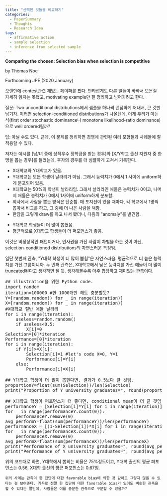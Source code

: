 ```yaml
---
title: "선택된 것들을 비교하기"
categories:
  - PaperSummary
  - Thoughts
  - Research Idea
tags:
  - affirmative action
  - sample selection
  - inference from selected sample
---
```


**Comparing the chosen: Selection bias when selection is competitive**

by Thomas Noe

Forthcoming JPE (2020 January)


오랜만에 contest관련 재밌는 페이퍼를 봤다. 안타깝게도 다른 일들이 바빠서 모든걸 자세히 읽지는 못했고, motivating example만 잘 정리하고 넘어가려고 한다.

질문: Two unconditional distributions에서 샘플을 하나씩 랜덤하게 꺼내서, 큰 것만 남기자. 이러면 selection-conditioned distributions가 나올텐데, 이게 우리가 아는 식(first order stochastic dominance나 monotone likelihood-ratio dominance)으로 well ordered될까?

답: 아닐 수도 있다. 근데, 이 문제를 정리하면 경쟁에 관련된 여러 모형들과 사례들에 잘 적용할 수 있다.


저자는 예시를 \[남/녀 중에 성적우수 장학금을 받는 경우\]와 \[X/Y학교 출신 지원자 중 한 명을 뽑는 경우\]를 들었는데, 후자의 경우를 더 심플하게 고쳐서 기록한다.

* X대학교와 Y대학교가 있음.
* Y대학교는 모든 학생이 날라리가 아님. 그래서 능력치가 0에서 1 사이에 uniform하게 분포되어 있음.
* X대학교는 50%의 학생이 날라리임. 그래서 날라라인 애들은 능력치가 0이고, 나머지 애들은 능력치가 0에서 1사이에 uniform하게 분포함.
* 회사에서 사람을 뽑는 방식은 단순함. 매 포지션이 있을 때마다, 각 학교에서 1명씩 뽑아서 비교를 하고, 그 중에 더 나은 사람을 택함.
* 한참을 그렇게 draw를 하고 나서 봤더니, 다음의 "anomaly"를 발견함.


- Y대학교 학생들이 더 많이 뽑혔음.
- 평균적으로 X대학교 학생들이 더 퍼포먼스가 좋음.

이것은 비정상적인 패턴이거나, 인사권을 가진 사람이 차별을 하는 것이 아닌, selection-conditioned distributions의 자연스러운 특징임.

일단 첫번째 관측, "Y대학 학생이 더 많이 뽑힘"은 자연스러움. 평균적으로 더 높은 능력치를 가진 그룹이니까. 두 번째 관측은, X대학교에서 낮은 능력치를 가진 애들이 더 많이 truncated된다고 생각하면 될 듯. 생각해볼수록 아주 합당하고 재미있는 관측이다.


<pre>
## illustration을 위한 Python code.
import random
iteration=100000 #한 1000개만 해도 충분할듯?
Y=[random.random() for _ in range(iteration)]
X=[random.random() for _ in range(iteration)]
#X대학교 절반 애들 날라리
for i in range(iteration):
    useless=random.random() 
    if useless&lt;0.5:
        X[i]=0
Selection=[0]*iteration
Performance=[0]*iteration
for i in range(iteration):
    if Y[i]&gt;=X[i]:
        Selection[i]=1 #let's code X=0, Y=1
        Performance[i]=Y[i]
    else:
        Performance[i]=X[i]

## Y대학교 학생이 더 많이 뽑힌다면, 결과가 0.5보다 클 것임.
proportionY=float(sum(Selection))/len(Selection)
print("Proportion of Y university graduates=", round(proportionY,2))

## X대학교 학생이 퍼포먼스가 더 좋다면, conditional mean이 더 클 것임.
performanceY = [Selection[i]*Y[i] for i in range(iteration)]
for _ in range(performanceY.count(0)):
    performanceY.remove(0)
avg_performY=float(sum(performanceY))/len(performanceY)
performanceX = [(1-Selection[i])*X[i] for i in range(iteration)]
for _ in range(performanceX.count(0)):
    performanceX.remove(0)
avg_performX=float(sum(performanceX))/len(performanceX)
print("Performance of X university graduates=", round(avg_performX, 2))
print("Performance of Y university graduates=", round(avg_performY, 2))
</pre>

위의 코드대로 하면, Y대학에서 뽑히는 비율은 75%정도이고, Y대학 출신의 평균 퍼포먼스는 0.56, X대학 출신의 평균 퍼포먼스는 0.67임.

`위의 사례는 관측이 한 집단에 대한 favorable bias에 의한 것 같아도 그렇지 않을 수 있다는 걸 보여준다. 거꾸로 정말 한 집단에 대한 favorable bias가 있어도 비슷한 관측을 할 수 있다는 말인데, 사람들은 이를 충분한 관측으로 구분할 수 있을까?`
